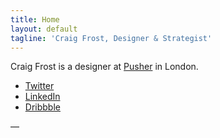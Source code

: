 ```yaml
---
title: Home
layout: default
tagline: 'Craig Frost, Designer & Strategist'
---
```

<div>
  <p>Craig Frost is a designer at <a href="https://pusher.com/">Pusher</a> in London.</p>
  <ul>
    <li><a href="https://twitter.com/@_ctfd_uk">Twitter</a></li>
    <li><a href="https://uk.linkedin.com/in/craigtfrost">LinkedIn</a></li>
    <li><a href="https://dribbble.com/_ctf">Dribbble</a></li>
   </ul>
   —
   <ul class="js-events"></ul>
 </div>
